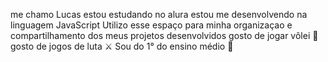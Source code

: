 me chamo Lucas
estou estudando no alura
estou me desenvolvendo na linguagem JavaScript
Utilizo esse espaço para minha organizaçao e compartilhamento dos meus projetos desenvolvidos
gosto de jogar vôlei 🏐
gosto de jogos de luta ⚔️
Sou do 1° do ensino médio 📕
